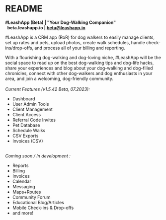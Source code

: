 # README

<strong>#LeashApp (Beta) | "Your Dog-Walking Companion"<br>
&nbsp; beta.leashapp.io | beta@leashapp.io</strong>

#LeashApp is a CRM app (RoR) for dog walkers to easily manage clients, set up rates and pets, upload photos, create walk schedules, handle check-ins/drop-offs, and process all of your billing and reporting.

With a flourishing dog-walking and dog-loving niche, #LeashApp will be the social space to read up on the best dog-walking tips and dog-life hacks, share your experiences and blog about your dog-walking and dog-filled chronicles, connect with other dog-walkers and dog enthusiasts in your area, and join a welcoming, dog-friendly community.
<br><br>
<em>Current Features (v1.5.42 Beta, 07.2023):</em>
* Dashboard
* User Admin Tools
* Client Management
* Client Access
* Referral Code Invites
* Pet Database
* Schedule Walks
* CSV Exports
* Invoices (CSV)

<br><em>Coming soon / In development :</em>
* Reports
* Billing
* Invoices
* Calendar
* Messaging
* Maps+Routes
* Community Forum
* Educational Blog/Articles
* Mobile Check-ins & Drop-offs
* and more!
